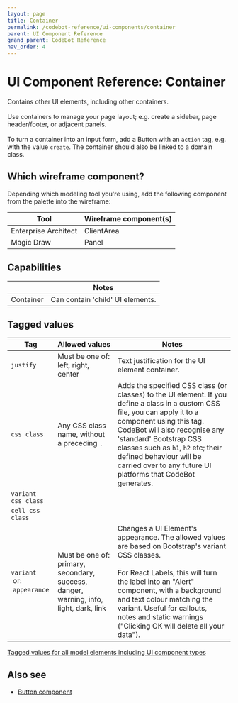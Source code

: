 ```yaml
---
layout: page
title: Container
permalink: /codebot-reference/ui-components/container
parent: UI Component Reference
grand_parent: CodeBot Reference
nav_order: 4
---
```


# UI Component Reference: Container

Contains other UI elements, including other containers.<br><br>Use containers to manage your page layout; e.g. create a sidebar, page header/footer, or adjacent panels.<br><br>To turn a container into an input form, add a Button with an `action` tag, e.g. with the value `create`. The container should also be linked to a domain class.

## Which wireframe component?

Depending which modeling tool you're using, add the following component from the palette into the wireframe:

| Tool    |  Wireframe component(s) |
| ------- |  ---------------------- |
| Enterprise Architect | ClientArea |
| Magic Draw | Panel |


## Capabilities

|        |  Notes               |
| ------ |  ------------------- |
| Container | Can contain 'child' UI elements. |


## Tagged values

| Tag      | Allowed values | Notes               |
| -------- | -------------- | ------------------- |
| `justify`  | Must be one of: left, right, center | Text justification for the UI element container. |
| `css class`  | Any CSS class name, without a preceding `.` | Adds the specified CSS class (or classes) to the UI element. If you define a class in a custom CSS file, you can apply it to a component using this tag. CodeBot will also recognise any 'standard' Bootstrap CSS classes such as `h1`, `h2` etc; their defined behaviour will be carried over to any future UI platforms that CodeBot generates. |
| `variant css class`  |  |  |
| `cell css class`  |  |  |
| `variant`<br>&nbsp;or:<br>&nbsp;`appearance`  | Must be one of: primary, secondary, success, danger, warning, info, light, dark, link | Changes a UI Element's appearance. The allowed values are based on Bootstrap's variant CSS classes.<br><br>For React Labels, this will turn the label into an "Alert" component, with a background and text colour matching the variant. Useful for callouts, notes and static warnings ("Clicking OK will delete all your data"). |

[Tagged values for all model elements including UI component types](../tagged-values)

## Also see

* [Button component](button)

